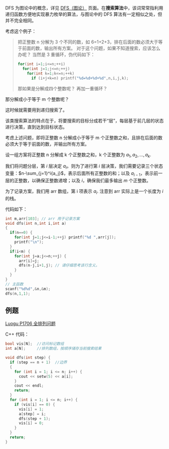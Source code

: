 DFS 为图论中的概念，详见 [DFS（图论）](/graph/dfs) 页面。在**搜索算法**中，该词常常指利用递归函数方便地实现暴力枚举的算法，与图论中的 DFS 算法有一定相似之处，但并不完全相同。

考虑这个例子：

> 把正整数 n 分解为 3 个不同的数，如 6=1+2+3，排在后面的数必须大于等于前面的数，输出所有方案。
> 对于这个问题，如果不知道搜索，应该怎么办呢？
> 当然是 3 重循环，伪代码如下：
>
> ```cpp
> for(int i=1;i<=n;++i)
>   for(int j=1;j<=n;++j)
>     for(int k=1;k<=n;++k)
>       if (i+j+k=n) printf("%d=%d+%d+%d",n,i,j,k);
> ```
>
> 那如果是分解成四个整数呢？
> 再加一重循环？

那分解成小于等于 m 个整数呢？

这时候就需要用到递归搜索了。

该类搜索算法的特点在于，将要搜索的目标分成若干“层”，每层基于前几层的状态进行决策，直到达到目标状态。

考虑上述问题，即将正整数 n 分解成小于等于 m 个正整数之和，且排在后面的数必须大于等于前面的数，并输出所有方案。

设一组方案将正整数 n 分解成 k 个正整数之和，k 个正整数为 $a_1, a_2, \ldots, a_k$.

我们将问题分层，第 $i$ 层决定 $a_i$。则为了进行第 $i$ 层决策，我们需要记录三个状态变量：$n-\sum_{j=1}^i{a_j}$，表示后面所有正整数的和；以及 $a_{i-1}$，表示前一层的正整数，以确保正整数递增；以及 $i$，确保我们最多输出 $m$ 个正整数。

为了记录方案，我们用 arr 数组，第 i 项表示 $a_i$. 注意到 arr 实际上是一个长度为 $i$ 的栈。

代码如下：
```cpp
int m,arr[103]; // arr 用于记录方案
void dfs(int n,int i,int a)
{
  if(n==0) {
    for(int j=1;j<=i-1;++j) printf("%d ",arr[j]);
    printf("\n");
  }
  if(i<m) {
    for(int j=a;j<=n;++j) {
      arr[i]=j;
      dfs(n-j,i+1,j); // 请仔细思考该行含义。
    }
  }
}
// 主函数
scanf("%d%d",&n,&m);
dfs(n,1,1);
```

## 例题

[Luogu P1706 全排列问题](https://www.luogu.org/problemnew/show/P1706)

C++ 代码：

```cpp
bool vis[N];  //访问标记数组
int a[N];     //排列数组，按顺序储存当前搜索结果

void dfs(int step) {
  if (step == n + 1)  //边界
  {
    for (int i = 1; i <= n; i++) {
      cout << setw(5) << a[i];
    }
    cout << endl;
    return;
  }
  for (int i = 1; i <= n; i++) {
    if (vis[i] == 0) {
      vis[i] = 1;
      a[step] = i;
      dfs(step + 1);
      vis[i] = 0;
    }
  }
  return;
}
```
